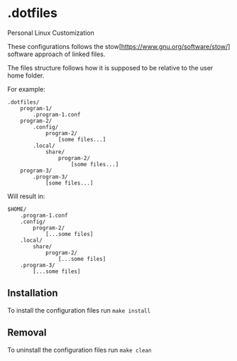 # .dotfiles

Personal Linux Customization

These configurations follows the stow[https://www.gnu.org/software/stow/] software approach of linked files.

The files structure follows how it is supposed to be relative to the user home folder.

For example:

    .dotfiles/
        program-1/
            .program-1.conf
        program-2/
            .config/
                program-2/
                    [some files...]
            .local/
                share/
                    program-2/
                        [some files...]
        program-3/
            .program-3/
                [some files...]

Will result in:

    $HOME/
        .program-1.conf
        .config/
            program-2/
                [...some files]
        .local/
            share/
                program-2/
                    [...some files]
        .program-3/
            [...some files]

## Installation

To install the configuration files run ```make install```

## Removal

To uninstall the configuration files run ```make clean```
